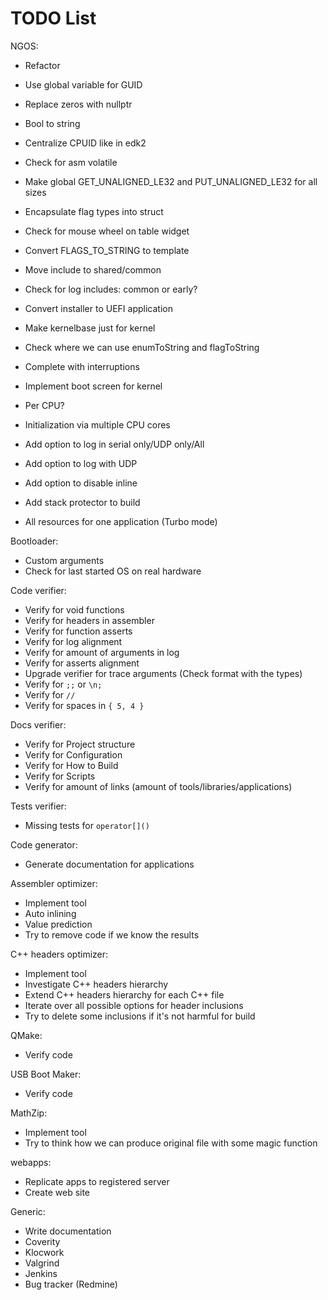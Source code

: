TODO List
=========

NGOS:

- Refactor
- Use global variable for GUID
- Replace zeros with nullptr
- Bool to string
- Centralize CPUID like in edk2
- Check for asm volatile
- Make global GET_UNALIGNED_LE32 and PUT_UNALIGNED_LE32 for all sizes
- Encapsulate flag types into struct
- Check for mouse wheel on table widget
- Convert FLAGS_TO_STRING to template
- Move include to shared/common
- Check for log includes: common or early?
- Convert installer to UEFI application
- Make kernelbase just for kernel
- Check where we can use enumToString and flagToString

- Complete with interruptions
- Implement boot screen for kernel
- Per CPU?
- Initialization via multiple CPU cores

- Add option to log in serial only/UDP only/All
- Add option to log with UDP
- Add option to disable inline
- Add stack protector to build

- All resources for one application (Turbo mode)



Bootloader:

- Custom arguments
- Check for last started OS on real hardware



Code verifier:

- Verify for void functions
- Verify for headers in assembler
- Verify for function asserts
- Verify for log alignment
- Verify for amount of arguments in log
- Verify for asserts alignment
- Upgrade verifier for trace arguments (Check format with the types)
- Verify for `;;` or `\n;`
- Verify for `// `
- Verify for spaces in `{ 5, 4 }`



Docs verifier:

- Verify for Project structure
- Verify for Configuration
- Verify for How to Build
- Verify for Scripts
- Verify for amount of links (amount of tools/libraries/applications)



Tests verifier:

- Missing tests for `operator[]()`



Code generator:

- Generate documentation for applications



Assembler optimizer:

- Implement tool
- Auto inlining
- Value prediction
- Try to remove code if we know the results



C++ headers optimizer:

- Implement tool
- Investigate C++ headers hierarchy
- Extend C++ headers hierarchy for each C++ file
- Iterate over all possible options for header inclusions
- Try to delete some inclusions if it's not harmful for build



QMake:

- Verify code



USB Boot Maker:

- Verify code



MathZip:

- Implement tool
- Try to think how we can produce original file with some magic function



webapps:

- Replicate apps to registered server
- Create web site



Generic:

- Write documentation
- Coverity
- Klocwork
- Valgrind
- Jenkins
- Bug tracker (Redmine)
